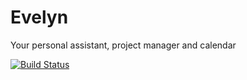 # Evelyn

Your personal assistant, project manager and calendar

[![Build Status](https://travis-ci.org/ThetaSinner/evelyn.svg?branch=master)](https://travis-ci.org/ThetaSinner/evelyn)
